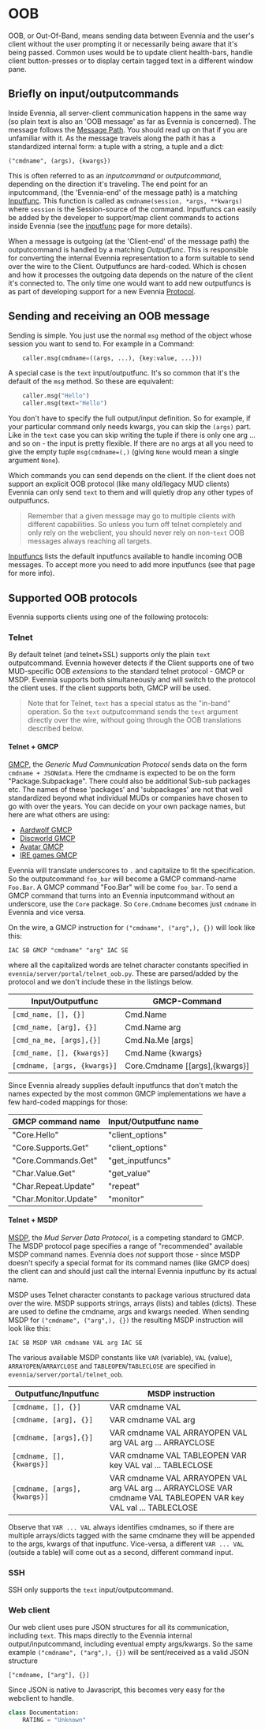 # OOB

OOB, or Out-Of-Band, means sending data between Evennia and the user's client without the user prompting it or necessarily being aware that it's being passed. Common uses would be to update client health-bars, handle client button-presses or to display certain tagged text in a different window pane.

## Briefly on input/outputcommands

Inside Evennia, all server-client communication happens in the same way (so plain text is also an 'OOB message' as far as Evennia is concerned). The message follows the [Message Path](Messagepath). You should read up on that if you are unfamiliar with it. As the message travels along the path it has a standardized internal form: a tuple with a string, a tuple and a dict:

    ("cmdname", (args), {kwargs})

This is often referred to as an *inputcommand* or *outputcommand*, depending on the direction it's traveling. The end point for an inputcommand, (the 'Evennia-end' of the message path) is a matching [Inputfunc](Inputfuncs). This function is called as `cmdname(session, *args, **kwargs)` where `session` is the Session-source of the command. Inputfuncs can easily be added by the developer to support/map client commands to actions inside Evennia (see the [inputfunc](Inputfuncs) page for more details). 

When a message is outgoing (at the 'Client-end' of the message path) the outputcommand is handled by a matching *Outputfunc*. This is responsible for converting the internal Evennia representation to a form suitable to send over the wire to the Client. Outputfuncs are hard-coded. Which is chosen and how it processes the outgoing data depends on the nature of the client it's connected to. The only time one would want to add new outputfuncs is as part of developing support for a new Evennia [Protocol](https://github.com/evennia/evennia/wiki/Custom-Protocols).

## Sending and receiving an OOB message

Sending is simple. You just use the normal `msg` method of the object whose session you want to send to. For example in a Command: 

```python
    caller.msg(cmdname=((args, ...), {key:value, ...}))
```

A special case is the `text` input/outputfunc. It's so common that it's the default of the `msg` method. So these are equivalent:

```python
    caller.msg("Hello")
    caller.msg(text="Hello")
```

You don't have to specify the full output/input definition. So for example, if your particular command only needs kwargs, you can skip the `(args)` part. Like in the `text` case you can skip writing the tuple if there is only one arg ... and so on - the input is pretty flexible. If there are no args at all you need to give the empty tuple `msg(cmdname=(,)` (giving `None` would mean a single argument `None`).

Which commands you can send depends on the client. If the client does not support an explicit OOB protocol (like many old/legacy MUD clients) Evennia can only send `text` to them and will quietly drop any other types of outputfuncs. 

> Remember that a given message may go to multiple clients with different capabilities. So unless you turn off telnet completely and only rely on the webclient, you should never rely on non-`text` OOB messages always reaching all targets.

[Inputfuncs](Inputfunc) lists the default inputfuncs available to handle incoming OOB messages. To accept more you need to add more inputfuncs (see that page for more info). 

## Supported OOB protocols

Evennia supports clients using one of the following protocols: 

### Telnet

By default telnet (and telnet+SSL) supports only the plain `text` outputcommand. Evennia however detects if the Client supports one of two MUD-specific OOB *extensions* to the standard telnet protocol - GMCP or MSDP. Evennia supports both simultaneously and will switch to the protocol the client uses. If the client supports both, GMCP will be used. 

> Note that for Telnet, `text` has a special status as the "in-band" operation. So the `text` outputcommand sends the `text` argument directly over the wire, without going through the OOB translations described below.

#### Telnet + GMCP

[GMCP](http://www.gammon.com.au/gmcp), the *Generic Mud Communication Protocol* sends data on the form `cmdname + JSONdata`. Here the cmdname is expected to be on the form "Package.Subpackage". There could also be additional Sub-sub packages etc. The names of these 'packages' and 'subpackages' are not that well standardized beyond what individual MUDs or companies have chosen to go with over the years. You can decide on your own package names, but here are what others are using:

- [Aardwolf GMCP](http://www.aardwolf.com/wiki/index.php/Clients/GMCP)
- [Discworld GMCP](http://discworld.starturtle.net/lpc/playing/documentation.c?path=/concepts/gmcp)
- [Avatar GMCP](http://www.outland.org/infusions/wiclear/index.php?title=MUD%20Protocols&lang=en)
- [IRE games GMCP](http://nexus.ironrealms.com/GMCP)

Evennia will translate underscores to `.` and capitalize to fit the specification. So the outputcommand `foo_bar` will become a GMCP command-name `Foo.Bar`. A GMCP command "Foo.Bar" will be come `foo_bar`. To send a GMCP command that turns into an Evennia inputcommand without an underscore, use the `Core` package. So `Core.Cmdname` becomes just `cmdname` in Evennia and vice versa. 

On the wire, a GMCP instruction for `("cmdname", ("arg",), {})` will look like this: 

    IAC SB GMCP "cmdname" "arg" IAC SE

where all the capitalized words are telnet character constants specified in `evennia/server/portal/telnet_oob.py`. These are parsed/added by the protocol and we don't include these in the listings below. 

Input/Outputfunc | GMCP-Command
-----------------|------------------
`[cmd_name, [], {}]`  |  Cmd.Name
`[cmd_name, [arg], {}]` |      Cmd.Name arg
`[cmd_na_me, [args],{}]`  |     Cmd.Na.Me [args]
`[cmd_name, [], {kwargs}]` |    Cmd.Name {kwargs}
`[cmdname, [args, {kwargs}]` | Core.Cmdname [[args],{kwargs}]

Since Evennia already supplies default inputfuncs that don't match the names expected by the most common GMCP implementations we have a few hard-coded mappings for those:

GMCP command name | Input/Outputfunc name
-------------------|-----------------
"Core.Hello" | "client_options" 
"Core.Supports.Get" | "client_options" 
"Core.Commands.Get" | "get_inputfuncs" 
"Char.Value.Get" | "get_value"
"Char.Repeat.Update" | "repeat"
"Char.Monitor.Update" | "monitor"

#### Telnet + MSDP 

[MSDP](http://tintin.sourceforge.net/msdp/), the *Mud Server Data Protocol*, is a competing standard to GMCP. The MSDP protocol page specifies a range of "recommended" available MSDP command names. Evennia does *not* support those - since MSDP doesn't specify a special format for its command names (like GMCP does) the client can and should just call the internal Evennia inputfunc by its actual name. 

MSDP uses Telnet character constants to package various structured data over the wire. MSDP supports strings, arrays (lists) and tables (dicts). These are used to define the cmdname, args and kwargs needed. When sending MSDP for `("cmdname", ("arg",), {})` the resulting MSDP instruction will look like this: 

    IAC SB MSDP VAR cmdname VAL arg IAC SE

The various available MSDP constants like `VAR` (variable), `VAL` (value), `ARRAYOPEN`/`ARRAYCLOSE` and `TABLEOPEN`/`TABLECLOSE` are specified in `evennia/server/portal/telnet_oob`. 

Outputfunc/Inputfunc | MSDP instruction
---------------------|-------------------------
`[cmdname, [], {}]` | VAR cmdname VAL
`[cmdname, [arg], {}]` | VAR cmdname VAL arg
`[cmdname, [args],{}]`  | VAR cmdname VAL ARRAYOPEN VAL arg VAL arg ... ARRAYCLOSE
`[cmdname, [], {kwargs}]`  | VAR cmdname VAL TABLEOPEN VAR key VAL val ... TABLECLOSE
`[cmdname, [args], {kwargs}]` | VAR cmdname VAL ARRAYOPEN VAL arg VAL arg ... ARRAYCLOSE VAR cmdname VAL TABLEOPEN VAR key VAL val ... TABLECLOSE

Observe that `VAR ... VAL` always identifies cmdnames, so if there are multiple arrays/dicts tagged with the same cmdname they will be appended to the args, kwargs of that inputfunc. Vice-versa, a different `VAR ... VAL` (outside a table) will come out as a second, different command input.

### SSH

SSH only supports the `text` input/outputcommand. 

### Web client

Our web client uses pure JSON structures for all its communication, including `text`. This maps directly to the Evennia internal output/inputcommand, including eventual empty args/kwargs. So the same example `("cmdname", ("arg",), {})` will be sent/received as a valid JSON structure 

    ["cmdname, ["arg"], {}]

Since JSON is native to Javascript, this becomes very easy for the webclient to handle.

```python
class Documentation:
    RATING = "Unknown"
```